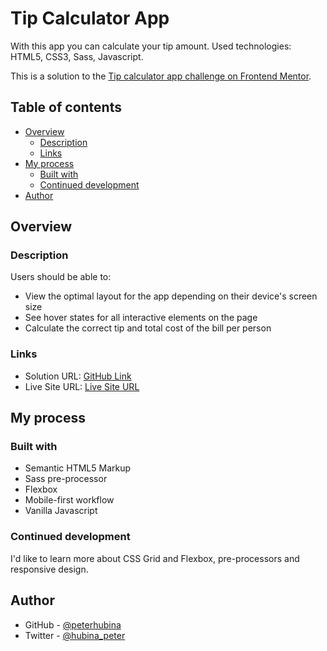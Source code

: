 # Tip Calculator App
With this app you can calculate your tip amount. Used technologies: HTML5, CSS3, Sass, Javascript.

This is a solution to the [Tip calculator app challenge on Frontend Mentor](https://www.frontendmentor.io/challenges/tip-calculator-app-ugJNGbJUX).

## Table of contents

- [Overview](#overview)
  - [Description](#description)
  - [Links](#links)
- [My process](#my-process)
  - [Built with](#built-with)
  - [Continued development](#continued-development)
- [Author](#author)

## Overview

### Description

Users should be able to:

- View the optimal layout for the app depending on their device's screen size
- See hover states for all interactive elements on the page
- Calculate the correct tip and total cost of the bill per person

### Links

- Solution URL: [GitHub Link](https://github.com/peterhubina/tip-calculator)
- Live Site URL: [Live Site URL](https://peterhubina.github.io/tip-calculator/)

## My process

### Built with

- Semantic HTML5 Markup
- Sass pre-processor
- Flexbox
- Mobile-first workflow
- Vanilla Javascript

### Continued development

I'd like to learn more about CSS Grid and Flexbox, pre-processors and responsive design.

## Author

- GitHub - [@peterhubina](https://github.com/peterhubina/)
- Twitter - [@hubina_peter](https://twitter.com/hubina_peter)

